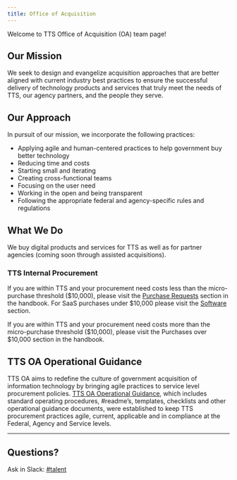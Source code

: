 ```yaml
---
title: Office of Acquisition
---
```


Welcome to TTS Office of Acquisition (OA) team page!

## Our Mission

We seek to design and evangelize acquisition approaches that are better aligned with current industry best practices to ensure 
the successful delivery of technology products and services that truly meet the needs of TTS, our agency partners, and the 
people they serve. 

## Our Approach

In pursuit of our mission, we incorporate the following practices:

* Applying agile and human-centered practices to help government buy better technology
* Reducing time and costs
* Starting small and iterating
* Creating cross-functional teams
* Focusing on the user need
* Working in the open and being transparent
* Following the appropriate federal and agency-specific rules and regulations

## What We Do

We buy digital products and services for TTS as well as for partner agencies (coming soon through assisted acquisitions).

### TTS Internal Procurement

If you are within TTS and your procurement need costs less than the micro-purchase threshold ($10,000), please visit the 
[Purchase Requests](https://handbook.18f.gov/purchase-requests/) section in the handbook. For SaaS purchases under $10,000 please visit the 
[Software](https://handbook.18f.gov/software/) section. 

If you are within TTS and your procurement need costs more than the micro-purchase threshold ($10,000), please visit the 
Purchases over $10,000 section in the handbook.

## TTS OA Operational Guidance

TTS OA aims to redefine the culture of government acquisition of information technology by bringing agile practices to service
level procurement policies. [TTS OA Operational Guidance](https://handbook.18f.gov/acquisition/), which includes standard 
operating procedures, #readme’s, templates, checklists and other operational guidance documents, were established to keep TTS
procurement practices agile, current, applicable and in compliance at the Federal, Agency and Service levels. 

---

## Questions?

Ask in Slack: [#talent](https://gsa-tts.slack.com/messages/tts-oa-internalbuy/)
